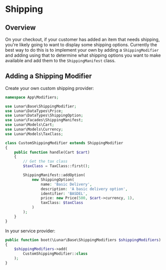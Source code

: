 # Shipping

## Overview

On your checkout, if your customer has added an item that needs shipping, you're likely going to want to display some shipping options. Currently the best way to do this is to implement your own by adding a `ShippingModifier` and adding using that to determine what shipping options you want to make available and add them to the `ShippingManifest` class.

## Adding a Shipping Modifier

Create your own custom shipping provider:

```php
namespace App\Modifiers;

use Lunar\Base\ShippingModifier;
use Lunar\DataTypes\Price;
use Lunar\DataTypes\ShippingOption;
use Lunar\Facades\ShippingManifest;
use Lunar\Models\Cart;
use Lunar\Models\Currency;
use Lunar\Models\TaxClass;

class CustomShippingModifier extends ShippingModifier
{
    public function handle(Cart $cart)
    {
        // Get the tax class
        $taxClass = TaxClass::first();

        ShippingManifest::addOption(
            new ShippingOption(
                name: 'Basic Delivery',
                description: 'A basic delivery option',
                identifier: 'BASDEL',
                price: new Price(500, $cart->currency, 1),
                taxClass: $taxClass
            )
        );
    }
}

```

In your service provider:

```php
public function boot(\Lunar\Base\ShippingModifiers $shippingModifiers)
{
    $shippingModifiers->add(
        CustomShippingModifier::class
    );
}
```
